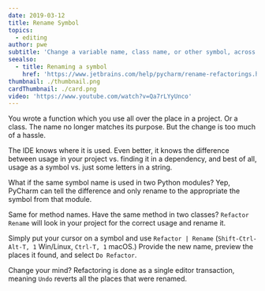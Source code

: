 ```yaml
---
date: 2019-03-12
title: Rename Symbol
topics:
  - editing
author: pwe
subtitle: 'Change a variable name, class name, or other symbol, across the project.'
seealso:
  - title: Renaming a symbol
    href: 'https://www.jetbrains.com/help/pycharm/rename-refactorings.html'
thumbnail: ./thumbnail.png
cardThumbnail: ./card.png
video: 'https://www.youtube.com/watch?v=Qa7rLYyUnco'
---
```


You wrote a function which you use all over the place in a project. Or a
class. The name no longer matches its purpose. But the change is too much
of a hassle.

The IDE knows where it is used. Even better, it knows the difference between
usage in your project vs. finding it in a dependency, and best of all, usage
as a symbol vs. just some letters in a string.

What if the same symbol name is used in two Python modules? Yep, PyCharm
can tell the difference and only rename to the appropriate the symbol from
that module.

Same for method names. Have the same method in two classes? `Refactor Rename`
will look in your project for the correct usage and rename it.

Simply put your cursor on a symbol and use
`Refactor | Rename` (`Shift-Ctrl-Alt-T, 1` Win/Linux, `Ctrl-T, 1` macOS.)
Provide the new name, preview the places it found, and select `Do Refactor`.

Change your mind? Refactoring is done as a single editor transaction,
meaning `Undo` reverts all the places that were renamed.

